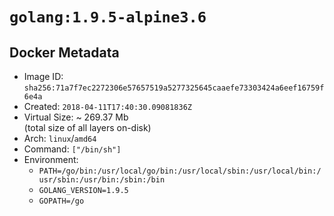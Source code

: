 # `golang:1.9.5-alpine3.6`

## Docker Metadata

- Image ID: `sha256:71a7f7ec2272306e57657519a5277325645caaefe73303424a6eef16759f6e4a`
- Created: `2018-04-11T17:40:30.09081836Z`
- Virtual Size: ~ 269.37 Mb  
  (total size of all layers on-disk)
- Arch: `linux`/`amd64`
- Command: `["/bin/sh"]`
- Environment:
  - `PATH=/go/bin:/usr/local/go/bin:/usr/local/sbin:/usr/local/bin:/usr/sbin:/usr/bin:/sbin:/bin`
  - `GOLANG_VERSION=1.9.5`
  - `GOPATH=/go`
